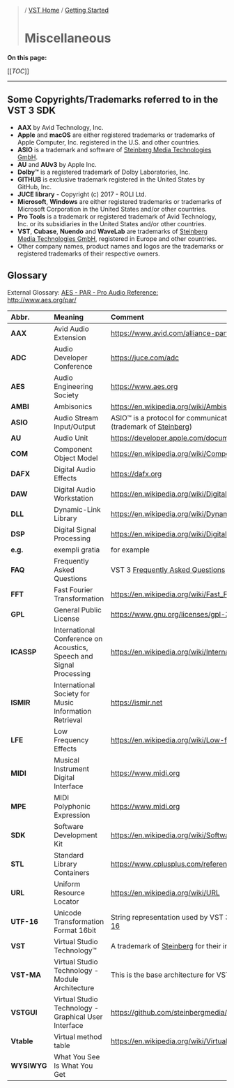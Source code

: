 >/ [VST Home](../) / [Getting Started](../Getting+Started/Index.md)
>
># Miscellaneous

**On this page:**

[[_TOC_]]

---

## Some Copyrights/Trademarks referred to in the VST 3 SDK

- **AAX** by Avid Technology, Inc.
- **Apple** and **macOS** are either registered trademarks or trademarks of Apple Computer, Inc. registered in the U.S. and other countries.
- **ASIO** is a trademark and software of [Steinberg Media Technologies GmbH](https://www.steinberg.net/de/).
- **AU** and **AUv3** by Apple Inc.
- **Dolby™** is a registered trademark of Dolby Laboratories, Inc.
- **GITHUB** is exclusive trademark registered in the United States by GitHub, Inc.
- **JUCE library** - Copyright (c) 2017 - ROLI Ltd.
- **Microsoft**, **Windows** are either registered trademarks or trademarks of Microsoft Corporation in the United States and/or other countries.
- **Pro Tools** is a trademark or registered trademark of Avid Technology, Inc. or its subsidiaries in the United States and/or other countries.
- **VST**, **Cubase**, **Nuendo** and **WaveLab** are trademarks of [Steinberg Media Technologies GmbH](https://www.steinberg.net/de/), registered in Europe and other countries.
- Other company names, product names and logos are the trademarks or registered trademarks of their respective owners.

## Glossary

External Glossary: [AES - PAR - Pro Audio Reference:](https://www.aes.org/par/) <http://www.aes.org/par/>

| Abbr.         | Meaning                       | Comment   |
| :-            | :-                            | :-        |
| **AAX**       | Avid Audio Extension          | <https://www.avid.com/alliance-partner-program/aax-connectivity-toolkit> |
| **ADC**       | Audio Developer Conference    | <https://juce.com/adc> |
| **AES**       | Audio Engineering Society     | <https://www.aes.org> |
| **AMBI**      | Ambisonics                    | <https://en.wikipedia.org/wiki/Ambisonics> |
| **ASIO**      | Audio Stream Input/Output     | ASIO™ is a protocol for communication between a software application and a computer's sound card (trademark of [Steinberg](https://www.steinberg.net/de/)) |
| **AU**        | Audio Unit                    | <https://developer.apple.com/documentation/audiounit> |
| **COM**       | Component Object Model        | <https://en.wikipedia.org/wiki/Component_Object_Model> |
| **DAFX**      | Digital Audio Effects         | <https://dafx.org> |
| **DAW**       | Digital Audio Workstation     | <https://en.wikipedia.org/wiki/Digital_audio_workstation> |
| **DLL**       | Dynamic-Link Library          | <https://en.wikipedia.org/wiki/Dynamic-link_library> |
| **DSP**       | Digital Signal Processing     | <https://en.wikipedia.org/wiki/Digital_signal_processing> |
| **e.g.**      | exempli gratia | for example  |
| **FAQ**       | Frequently Asked Questions    | VST 3 [Frequently Asked Questions](../FAQ/Index.md) |
| **FFT**       | Fast Fourier Transformation   | <https://en.wikipedia.org/wiki/Fast_Fourier_transform> |
| **GPL**       | General Public License        | <https://www.gnu.org/licenses/gpl-3.0.en.html> |
| **ICASSP**    | International Conference on Acoustics, Speech and Signal Processing | <https://en.wikipedia.org/wiki/International_Conference_on_Acoustics,_Speech,_and_Signal_Processing> |
| **ISMIR**     | International Society for Music Information Retrieval | <https://ismir.net> |
| **LFE**       | Low Frequency Effects         | <https://en.wikipedia.org/wiki/Low-frequency_effects> |
| **MIDI**      | Musical Instrument Digital Interface | <https://www.midi.org> |
| **MPE**       | MIDI Polyphonic Expression    | <https://www.midi.org> |
| **SDK**       | Software Development Kit      | <https://en.wikipedia.org/wiki/Software_development_kit> |
| **STL**       | Standard Library Containers   | <https://www.cplusplus.com/reference/stl/> |
| **URL**       | Uniform Resource Locator      | <https://en.wikipedia.org/wiki/URL> |
| **UTF-16**    | Unicode Transformation Format 16bit | String representation used by VST 3 for exchanging with the host. <https://en.wikipedia.org/wiki/UTF-16> |
| **VST**       | Virtual Studio Technology™    | A trademark of [Steinberg](https://www.steinberg.net/) for their interface standard for integrating software plug-ins with DAWs. |
| **VST-MA**    | Virtual Studio Technology - Module Architecture | This is the base architecture for VST 3 |
| **VSTGUI**    | Virtual Studio Technology - Graphical User Interface | <https://github.com/steinbergmedia/vstgui> |
| **Vtable**    | Virtual method table          | <https://en.wikipedia.org/wiki/Virtual_method_table> |
| **WYSIWYG**  |  What You See Is What You Get |
